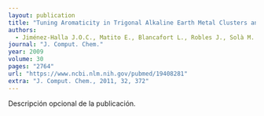 ```yaml
---
layout: publication
title: "Tuning Aromaticity in Trigonal Alkaline Earth Metal Clusters and Their Alkali Metal Salts"
authors:
  - Jiménez-Halla J.O.C., Matito E., Blancafort L., Robles J., Solà M.
journal: "J. Comput. Chem."
year: 2009
volume: 30
pages: "2764"
url: "https://www.ncbi.nlm.nih.gov/pubmed/19408281"
extra: "J. Comput. Chem., 2011, 32, 372"
---
```


Descripción opcional de la publicación.
